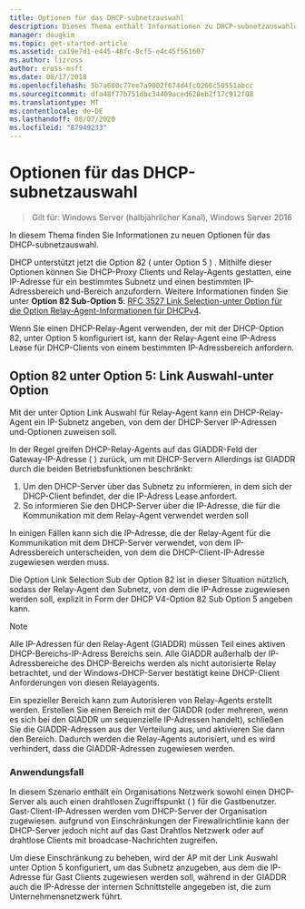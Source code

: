 ```yaml
---
title: Optionen für das DHCP-subnetzauswahl
description: Dieses Thema enthält Informationen zu DHCP-subnetzauswahloptionen für DHCP (Dynamic Host Configuration Protocol) in Windows Server 2016.
manager: dougkim
ms.topic: get-started-article
ms.assetid: ca19e7d1-e445-48fc-8cf5-e4c45f561607
ms.author: lizross
author: eross-msft
ms.date: 08/17/2018
ms.openlocfilehash: 5b7a680c77ee7a9002f674d4fc0266c50551abcc
ms.sourcegitcommit: dfa48f77b751dbc34409aced628eb2f17c912f08
ms.translationtype: MT
ms.contentlocale: de-DE
ms.lasthandoff: 08/07/2020
ms.locfileid: "87949233"
---
```

# <a name="dhcp-subnet-selection-options"></a>Optionen für das DHCP-subnetzauswahl

>Gilt für: Windows Server (halbjährlicher Kanal), Windows Server 2016

In diesem Thema finden Sie Informationen zu neuen Optionen für das DHCP-subnetzauswahl.

DHCP unterstützt jetzt die Option 82 \( unter Option 5 \) . Mithilfe dieser Optionen können Sie DHCP-Proxy Clients und Relay-Agents gestatten, eine IP-Adresse für ein bestimmtes Subnetz und einen bestimmten IP-Adressbereich und-Bereich anzufordern.  Weitere Informationen finden Sie unter **Option 82 Sub-Option 5**: [RFC 3527 Link Selection-unter Option für die Option Relay-Agent-Informationen für DHCPv4](https://tools.ietf.org/html/rfc3527).

Wenn Sie einen DHCP-Relay-Agent verwenden, der mit der DHCP-Option 82, unter Option 5 konfiguriert ist, kann der Relay-Agent eine IP-Adress Lease für DHCP-Clients von einem bestimmten IP-Adressbereich anfordern.


## <a name="option-82-sub-option-5-link-selection-sub-option"></a>Option 82 unter Option 5: Link Auswahl-unter Option

Mit der unter Option Link Auswahl für Relay-Agent kann ein DHCP-Relay-Agent ein IP-Subnetz angeben, von dem der DHCP-Server IP-Adressen und-Optionen zuweisen soll.

In der Regel greifen DHCP-Relay-Agents auf das GIADDR-Feld der Gateway-IP-Adresse \( \) zurück, um mit DHCP-Servern Allerdings ist GIADDR durch die beiden Betriebsfunktionen beschränkt:

1. Um den DHCP-Server über das Subnetz zu informieren, in dem sich der DHCP-Client befindet, der die IP-Adress Lease anfordert.
2. So informieren Sie den DHCP-Server über die IP-Adresse, die für die Kommunikation mit dem Relay-Agent verwendet werden soll

In einigen Fällen kann sich die IP-Adresse, die der Relay-Agent für die Kommunikation mit dem DHCP-Server verwendet, von dem IP-Adressbereich unterscheiden, von dem die DHCP-Client-IP-Adresse zugewiesen werden muss.

Die Option Link Selection Sub der Option 82 ist in dieser Situation nützlich, sodass der Relay-Agent den Subnetz, von dem die IP-Adresse zugewiesen werden soll, explizit in Form der DHCP V4-Option 82 Sub Option 5 angeben kann.

> [!NOTE]
>
> Alle IP-Adressen für den Relay-Agent (GIADDR) müssen Teil eines aktiven DHCP-Bereichs-IP-Adress Bereichs sein. Alle GIADDR außerhalb der IP-Adressbereiche des DHCP-Bereichs werden als nicht autorisierte Relay betrachtet, und der Windows-DHCP-Server bestätigt keine DHCP-Client Anforderungen von diesen Relayagents.
>
> Ein spezieller Bereich kann zum Autorisieren von Relay-Agents erstellt werden. Erstellen Sie einen Bereich mit der GIADDR (oder mehreren, wenn es sich bei den GIADDR um sequenzielle IP-Adressen handelt), schließen Sie die GIADDR-Adressen aus der Verteilung aus, und aktivieren Sie dann den Bereich. Dadurch werden die Relay-Agents autorisiert, und es wird verhindert, dass die GIADDR-Adressen zugewiesen werden.


### <a name="use-case-scenario"></a>Anwendungsfall

In diesem Szenario enthält ein Organisations Netzwerk sowohl einen DHCP-Server als auch einen drahtlosen Zugriffspunkt \( \) für die Gastbenutzer. Gast-Client-IP-Adressen werden vom DHCP-Server der Organisation zugewiesen. aufgrund von Einschränkungen der Firewallrichtlinie kann der DHCP-Server jedoch nicht auf das Gast Drahtlos Netzwerk oder auf drahtlose Clients mit broadcase-Nachrichten zugreifen.

Um diese Einschränkung zu beheben, wird der AP mit der Link Auswahl unter Option 5 konfiguriert, um das Subnetz anzugeben, aus dem die IP-Adresse für Gast Clients zugewiesen werden soll, während in der GIADDR auch die IP-Adresse der internen Schnittstelle angegeben ist, die zum Unternehmensnetzwerk führt.
